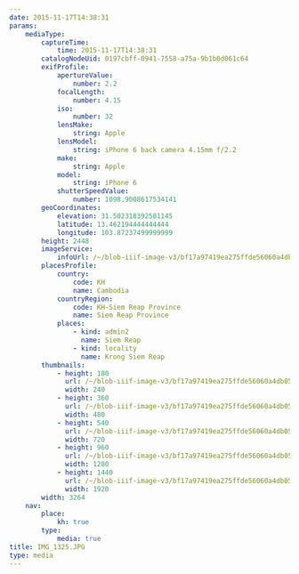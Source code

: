 ```yaml
---
date: 2015-11-17T14:38:31
params:
    mediaType:
        captureTime:
            time: 2015-11-17T14:38:31
        catalogNodeUid: 0197cbff-0941-7558-a75a-9b1b0d061c64
        exifProfile:
            apertureValue:
                number: 2.2
            focalLength:
                number: 4.15
            iso:
                number: 32
            lensMake:
                string: Apple
            lensModel:
                string: iPhone 6 back camera 4.15mm f/2.2
            make:
                string: Apple
            model:
                string: iPhone 6
            shutterSpeedValue:
                number: 1098.9008617534141
        geoCoordinates:
            elevation: 31.502318392581145
            latitude: 13.462194444444444
            longitude: 103.87237499999999
        height: 2448
        imageService:
            infoUrl: /~/blob-iiif-image-v3/bf17a97419ea275ffde56060a4db05926fcdc14242fda2495986d879aec3af27/info.json
        placesProfile:
            country:
                code: KH
                name: Cambodia
            countryRegion:
                code: KH-Siem Reap Province
                name: Siem Reap Province
            places:
                - kind: admin2
                  name: Siem Reap
                - kind: locality
                  name: Krong Siem Reap
        thumbnails:
            - height: 180
              url: /~/blob-iiif-image-v3/bf17a97419ea275ffde56060a4db05926fcdc14242fda2495986d879aec3af27/full/240%2C180/0/default.jpg
              width: 240
            - height: 360
              url: /~/blob-iiif-image-v3/bf17a97419ea275ffde56060a4db05926fcdc14242fda2495986d879aec3af27/full/480%2C360/0/default.jpg
              width: 480
            - height: 540
              url: /~/blob-iiif-image-v3/bf17a97419ea275ffde56060a4db05926fcdc14242fda2495986d879aec3af27/full/720%2C540/0/default.jpg
              width: 720
            - height: 960
              url: /~/blob-iiif-image-v3/bf17a97419ea275ffde56060a4db05926fcdc14242fda2495986d879aec3af27/full/1280%2C960/0/default.jpg
              width: 1280
            - height: 1440
              url: /~/blob-iiif-image-v3/bf17a97419ea275ffde56060a4db05926fcdc14242fda2495986d879aec3af27/full/1920%2C1440/0/default.jpg
              width: 1920
        width: 3264
    nav:
        place:
            kh: true
        type:
            media: true
title: IMG_1325.JPG
type: media
---
```

